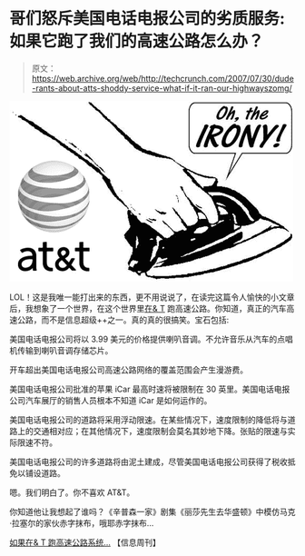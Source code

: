 # 哥们怒斥美国电话电报公司的劣质服务:如果它跑了我们的高速公路怎么办？

> 原文：<https://web.archive.org/web/http://techcrunch.com/2007/07/30/dude-rants-about-atts-shoddy-service-what-if-it-ran-our-highwayszomg/>

[![attirony.jpg](img/2d56d04422ef3a96fa2f44b2b04de665.png)](https://web.archive.org/web/20150522214135/http://tctechcrunch2011.files.wordpress.com/2007/07/attirony.jpg "attirony.jpg")

LOL！这是我唯一能打出来的东西，更不用说说了，在读完这篇令人愉快的小文章后，我想象了一个世界，在这个世界里[在& T](https://web.archive.org/web/20150522214135/http://crunchgear.com/category/att/) 跑高速公路。你知道，真正的汽车高速公路，而不是信息超级++之一。真的真的很搞笑。宝石包括:

美国电话电报公司将以 3.99 美元的价格提供喇叭音调。不允许音乐从汽车的点唱机传输到喇叭音调存储芯片。

开车超出美国电话电报公司高速公路网络的覆盖范围会产生漫游费。

美国电话电报公司批准的苹果 iCar 最高时速将被限制在 30 英里。美国电话电报公司汽车展厅的销售人员根本不知道 iCar 是如何运作的。

美国电话电报公司的道路将采用浮动限速。在某些情况下，速度限制的降低将与道路上的交通相对应；在其他情况下，速度限制会莫名其妙地下降。张贴的限速与实际限速不符。

美国电话电报公司的许多道路将由泥土建成，尽管美国电话电报公司获得了税收抵免以铺设道路。

嗯。我们明白了。你不喜欢 AT&T。

你知道他让我想起了谁吗？《辛普森一家》剧集《丽莎先生去华盛顿》中模仿马克·拉塞尔的家伙赤字抹布，哦耶赤字抹布…

[如果在& T 跑高速公路系统…](https://web.archive.org/web/20150522214135/http://www.informationweek.com/blog/main/archives/2007/07/if_att_ran_the.html;jsessionid=JBKF53ESQRSE4QSNDLPSKH0CJUNN2JVN) 【信息周刊】